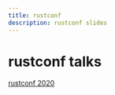 ```yaml
---
title: rustconf
description: rustconf slides
---
```


# rustconf talks

[rustconf 2020][2020]

[2020]: 2020
